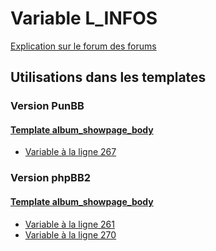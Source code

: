 # Variable L_INFOS
[Explication sur le forum des forums](http://forum.forumactif.com/t294113-listing-des-variables#L_INFOS)

## Utilisations dans les templates

### Version PunBB

#### [Template album_showpage_body](punbb/album_showpage_body.md)
* [Variable à la ligne 267](../punbb/album_showpage_body.tpl#L267)

### Version phpBB2

#### [Template album_showpage_body](subsilver/album_showpage_body.md)
* [Variable à la ligne 261](../subsilver/album_showpage_body.tpl#L261)
* [Variable à la ligne 270](../subsilver/album_showpage_body.tpl#L270)
